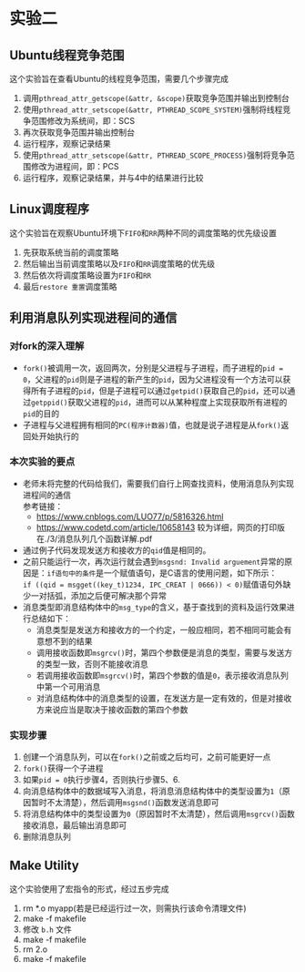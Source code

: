 # 实验二

## Ubuntu线程竞争范围

这个实验旨在查看Ubuntu的线程竞争范围，需要几个步骤完成

1. 调用`pthread_attr_getscope(&attr, &scope)`获取竞争范围并输出到控制台
2. 使用`pthread_attr_setscope(&attr, PTHREAD_SCOPE_SYSTEM)`强制将线程竞争范围修改为系统间，即：SCS
3. 再次获取竞争范围并输出控制台
4. 运行程序，观察记录结果
5. 使用`pthread_attr_setscope(&attr, PTHREAD_SCOPE_PROCESS)`强制将竞争范围修改为进程间，即：PCS
6. 运行程序，观察记录结果，并与4中的结果进行比较

## Linux调度程序

这个实验旨在观察Ubuntu环境下`FIFO`和`RR`两种不同的调度策略的优先级设置

1. 先获取系统当前的调度策略
2. 然后输出当前调度策略以及`FIFO`和`RR`调度策略的优先级
3. 然后依次将调度策略设置为`FIFO`和`RR`
4. 最后`restore 重置`调度策略

## 利用消息队列实现进程间的通信

### 对fork的深入理解

- `fork()`被调用一次，返回两次，分别是父进程与子进程，而子进程的`pid = 0`，父进程的`pid`则是子进程的新产生的`pid`，因为父进程没有一个方法可以获得所有子进程的`pid`，但是子进程可以通过`getpid()`获取自己的`pid`，还可以通过`getppid()`获取父进程的`pid`，进而可以从某种程度上实现获取所有进程的`pid`的目的
- 子进程与父进程拥有相同的`PC(程序计数器)`值，也就是说子进程是从`fork()`返回处开始执行的

### 本次实验的要点

- 老师未将完整的代码给我们，需要我们自行上网查找资料，使用消息队列实现进程间的通信  
参考链接：
    - https://www.cnblogs.com/LUO77/p/5816326.html
    - https://www.codetd.com/article/10658143 较为详细，网页的打印版在./3/消息队列几个函数详解.pdf
- 通过例子代码发现发送方和接收方的`qid`值是相同的。  
- 之前只能运行一次，再次运行就会遇到`msgsnd: Invalid arguement`异常的原因是：`if语句中的条件`是一个赋值语句，是C语言的使用问题，如下所示：  
`if ((qid = msgget((key_t)1234, IPC_CREAT | 0666)) < 0)`赋值语句外缺少一对括弧，添加之后便可解决那个异常
- 消息类型即消息结构体中的`msg_type`的含义，基于查找到的资料及运行效果进行总结如下：
    - 消息类型是发送方和接收方的一个约定，一般应相同，若不相同可能会有意想不到的结果
    - 调用接收函数即`msgrcv()`时，第四个参数便是消息的类型，需要与发送方的类型一致，否则不能接收消息
    - 若调用接收函数即`msgrcv()`时，第四个参数的值是`0`，表示接收消息队列中第一个可用消息
    - 对消息结构体中的消息类型的设置，在发送方是一定有效的，但是对接收方来说应当是取决于接收函数的第四个参数

### 实现步骤

1. 创建一个消息队列，可以在`fork()`之前或之后均可，之前可能更好一点
2. `fork()`获得一个子进程
3. 如果`pid = 0`执行步骤4，否则执行步骤5、6.
4. 向消息结构体中的数据域写入消息，将消息消息结构体中的类型设置为`1`（原因暂时不太清楚），然后调用`msgsnd()`函数发送消息即可
5. 将消息结构体中的类型设置为`0`（原因暂时不太清楚），然后调用`msgrcv()`函数接收消息，最后输出消息即可
6. 删除消息队列

## Make Utility

这个实验使用了宏指令的形式，经过五步完成

1. rm *.o myapp(若是已经运行过一次，则需执行该命令清理文件)
2. make -f makefile
3. 修改 `b.h` 文件
4. make -f makefile
5. rm 2.o
6. make -f makefile
